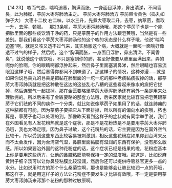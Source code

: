 【14.23】  咳而气逆，喘鸣迫塞，胸满而胀，一身面目浮肿，鼻出清涕，不闻香臭，此为肺胀，葶苈大枣泻肺汤主之。
葶苈大枣泻肺汤方
葶苈熬令黄色（捣丸如弹子大）  大枣十二枚
右二味，以水三升，先煮大枣取二升，去枣，纳葶苈，煮取一升，去滓，顿服。
 
那23条呢，葶苈大枣泻肺汤哦，那这个葶苈子也是一个能把肺里面的那些痰饮清干净的药，只是葶苈子的作用方法跟皂荚哦，当然是有一些差别。那我们看这个葶苈大枣泻肺汤他的这个咳的状态是什么样子哦，他说“喘鸣迫塞”啊，就是又咳又透不过气来，其实肺胀这个病，大概就是一面咳一面喘好像透不过气的样子。然后呢，这个“胸满而胀，一身面目浮肿，鼻出清涕，不闻香臭”，就说他这个痰饮哦，不只是塞到你的肺，甚至好像要从肺里面满出来，弄的呢你的脸啊，你的眼睛啊都浮肿起来，然后鼻子里面塞满鼻涕，然后眼睛也容易流眼泪这样子哦，然后塞得你都闻不到味道了。那这样子的情况，这种弥漫……就是如果你说皂荚丸的皂荚是把黏在肺里面的一坨一坨的那种老痰黏痰拔掉的话，那葶苈大枣泻肺汤就是把这种散在这边的这些乱七八糟的这些看起来像水的痰把它拔掉，然后连邪气一起拔掉。那在金匮要略里葶苈大枣泻肺汤还有另外一条是用来处理肺痈的。所以后来有了金匮要略的那套方法哦，后来医家就比较容易把皂荚跟葶苈子它们祛的不同的痰作一个分类，就比如说像葶苈子如果用了的话，就连肺痈的这种脓都有可能，因为葶苈子要把它从下面排掉，所以所有的偏向水的痰哦，脓也算是，葶苈子也可以处理的到。那像昨天看到这样子的症状就有同学举手说，我们在外国看见有人发花粉热就是这个症状，那是不是花粉热是不是要用葶苈大枣泻肺汤哦，我也太确定哦，因为鼻子过敏，这个花粉热的话，它主要是因为在国外空气比较干，所以受到这些东西比较容易被刺激到，相反这些花粉症如果你到台湾来反而不太会发作，因为台湾空气湿，鼻腔里面黏膜有湿润的东西有保护，没有那么敏感。所以如果要治外国的这种花粉症的话，这个症状已经是结果的啦，花粉症基本上你是要用这些药方，让他的鼻腔粘膜能够保持一定的湿度哦。那这是，比如说麻黄附子细辛汤可以让你鼻腔粘膜比较湿润，然后你还可以提供呼吸器官更多一点的水分。比如说用时方的那个什么桑菊饮啊，那也是能够会让肺比较润一点的药哦，那这样子，就是用这样子的方法让花粉症不要发生才比较有效哦，不一定是要用葶苈大枣泻肺汤来泻那个花粉的那种过敏原啊。
